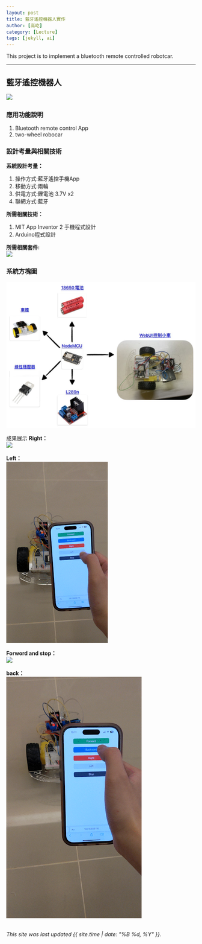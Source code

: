```yaml
---
layout: post
title: 藍牙遙控機器人實作
author: [高屹]
category: [Lecture]
tags: [jekyll, ai]
---
```


This project is to implement a bluetooth remote controlled robotcar.

---
## 藍牙遙控機器人
![](https://github.com/rkuo2023/MCU-project/blob/main/images/ESP32_RoboCar.jpg?raw=true)


### 應用功能說明
1. Bluetooth remote control App 
2. two-wheel robocar

### 設計考量與相關技術
**系統設計考量：**<br>
1. 操作方式:藍牙遙控手機App
2. 移動方式:兩輪 
3. 供電方式:鋰電池 3.7V x2
4. 聯網方式:藍牙

**所需相關技術：**<br>
1. MIT App Inventor 2 手機程式設計 
2. Arduino程式設計

**所需相關套件:**<br>
![](https://image.ruten.com.tw/g2/8/d4/16/21440347657238_872.jpg)

### 系統方塊圖<br>
![](https://github.com/kaoethan/MCU-project/blob/9d890438dc44c03eb1a90674badd54cb36c81e94/images/WebUI_car.jpg)

成果展示
**Right：**<br>
![](https://github.com/kaoethan/MCU-project/blob/57c31d0fd87268e03a1428ad840dba83f3be31e8/images/right.gif)

**Left：**<br>
![](https://github.com/kaoethan/MCU-project/blob/57c31d0fd87268e03a1428ad840dba83f3be31e8/images/left.gif)

**Forword and stop：**<br>
![](https://github.com/kaoethan/MCU-project/blob/57c31d0fd87268e03a1428ad840dba83f3be31e8/images/forward_stop.gif)

**back：**<br>
![](https://github.com/kaoethan/MCU-project/blob/57c31d0fd87268e03a1428ad840dba83f3be31e8/images/back.gif)
<br>
<br>

*This site was last updated {{ site.time | date: "%B %d, %Y" }}.*


